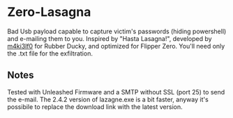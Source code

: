 # Zero-Lasagna
Bad Usb payload capable to capture victim's passwords (hiding powershell) and e-mailing them to you. Inspired by "Hasta Lasagna!", developed by [m4ki3lf0](https://github.com/hak5/usbrubberducky-payloads/tree/master/payloads/library/credentials/Hasta%20lasagna!) for Rubber Ducky, and optimized for Flipper Zero. You'll need only the .txt file for the exfiltration.  
## Notes
Tested with Unleashed Firmware and a SMTP without SSL (port 25) to send the e-mail. The 2.4.2 version of lazagne.exe is a bit faster, anyway it's possibile to replace the download link with the latest version.